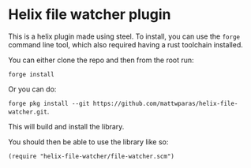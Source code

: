 # Helix file watcher plugin

This is a helix plugin made using steel. To install, you can use the `forge` command line tool,
which also required having a rust toolchain installed.

You can either clone the repo and then from the root run:

`forge install`

Or you can do:

`forge pkg install --git https://github.com/mattwparas/helix-file-watcher.git`.

This will build and install the library.

You should then be able to use the library like so:

```steel
(require "helix-file-watcher/file-watcher.scm")
```
